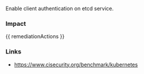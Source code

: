 
Enable client authentication on etcd service.

### Impact
<!-- Add Impact here -->

<!-- DO NOT CHANGE -->
{{ remediationActions }}

### Links
- https://www.cisecurity.org/benchmark/kubernetes


